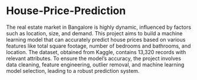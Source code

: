 # House-Price-Prediction
The real estate market in Bangalore is highly dynamic, influenced by factors such as location, size, and demand. This project aims to build a machine learning model that can accurately predict house prices based on various features like total square footage, number of bedrooms and bathrooms, and location. The dataset, obtained from Kaggle, contains 13,320 records with relevant attributes.
To ensure the model’s accuracy, the project involves data cleaning, feature engineering, outlier removal, and machine learning model selection, leading to a robust prediction system.

